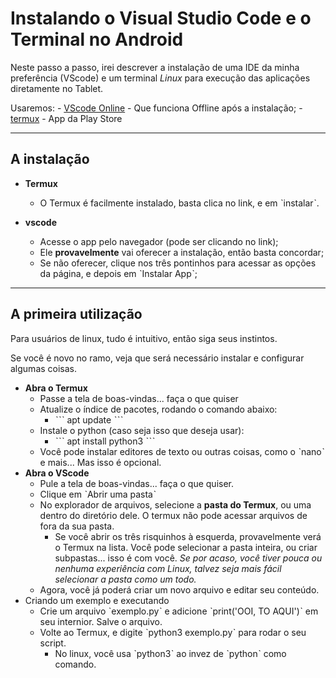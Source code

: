# Instalando o Visual Studio Code e o Terminal no Android

Neste passo a passo, irei descrever a instalação de uma IDE da minha preferência (VScode) e um terminal *Linux* para execução das aplicações diretamente no Tablet.

Usaremos:
    - [VScode Online](https://vscode.dev) - Que funciona Offline após a instalação;
    - [termux](https://play.google.com/store/apps/details?id=com.termux) - App da Play Store

---


## A instalação

- **Termux**
    - O Termux é facilmente instalado, basta clica no link, e em ˋinstalarˋ.


- **vscode**
    - Acesse o app pelo navegador (pode ser clicando no link);
    - Ele **provavelmente** vai oferecer a instalação, então basta concordar;
    - Se não oferecer, clique nos três pontinhos para acessar as opções da página, e depois em ˋInstalar Appˋ;

---



## A primeira utilização

Para usuários de linux, tudo é intuitivo, então siga seus instintos.

Se você é novo no ramo, veja que será necessário instalar e configurar algumas coisas.

- **Abra o Termux**
    - Passe a tela de boas-vindas... faça o que quiser
    - Atualize o índice de pacotes, rodando o comando abaixo:
        - ˋˋˋ
          apt update
          ˋˋˋ
    - Instale o python (caso seja isso que deseja usar):
        - ˋˋˋ
          apt install python3
          ˋˋˋ
    - Você pode instalar editores de texto ou outras coisas, como o ˋnanoˋ e mais... Mas isso é opcional.
- **Abra o VScode**
    - Pule a tela de boas-vindas... faça o que quiser.
    - Clique em ˋAbrir uma pastaˋ
    - No explorador de arquivos, selecione a **pasta do Termux**, ou uma dentro do diretório dele. O termux não pode acessar arquivos de fora da sua pasta.
        - Se você abrir os três risquinhos à esquerda, provavelmente verá o Termux na lista. Você pode selecionar a pasta inteira, ou criar subpastas... isso é com você. *Se por acaso, você tiver pouca ou nenhuma experiência com Linux, talvez seja mais fácil selecionar a pasta como um todo.*
    - Agora, você já poderá criar um novo arquivo e editar seu conteúdo.
- Criando um exemplo e executando
    - Crie um arquivo ˋexemplo.pyˋ e adicione ˋprint('OOI, TO AQUI')ˋ em seu internior. Salve o arquivo.
    - Volte ao Termux, e digite ˋpython3 exemplo.pyˋ para rodar o seu script.
        - No linux, você usa ˋpython3ˋ ao invez de ˋpythonˋ como comando.
